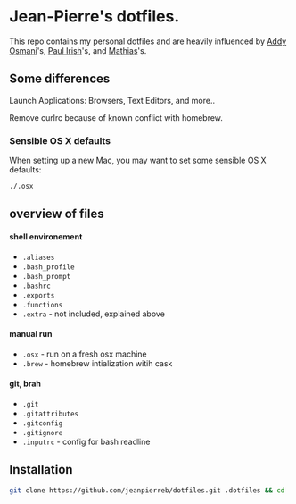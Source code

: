 # Jean-Pierre's dotfiles.

This repo contains my personal dotfiles and are heavily influenced by [Addy Osmani](https://github.com/addyosmani/dotfiles)'s, [Paul Irish](https://github.com/paulirish/dotfiles/)'s, and [Mathias](https://github.com/mathiasbynens/dotfiles/)'s.

## Some differences

Launch Applications:
Browsers, Text Editors, and more..

Remove curlrc because of known conflict with homebrew.


### Sensible OS X defaults

When setting up a new Mac, you may want to set some sensible OS X defaults:

```bash
./.osx
```

## overview of files

#### shell environement
* `.aliases`
* `.bash_profile`
* `.bash_prompt`
* `.bashrc`
* `.exports`
* `.functions`
* `.extra` - not included, explained above

#### manual run
* `.osx` - run on a fresh osx machine
* `.brew` - homebrew intialization witih cask

#### git, brah
* `.git`
* `.gitattributes`
* `.gitconfig`
* `.gitignore`
* `.inputrc` - config for bash readline


## Installation

```bash
git clone https://github.com/jeanpierreb/dotfiles.git .dotfiles && cd .dotfiles && source bootstrap.sh
```
